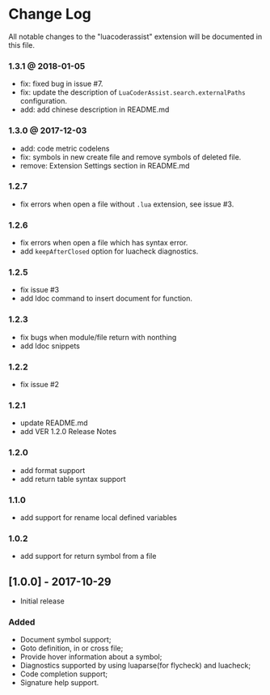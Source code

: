 # Change Log

All notable changes to the "luacoderassist" extension will be documented in this file.

### 1.3.1 @ 2018-01-05
- fix: fixed bug in issue #7.
- fix: update the description of `LuaCoderAssist.search.externalPaths` configuration.
- add: add chinese description in README.md

### 1.3.0 @ 2017-12-03
- add: code metric codelens
- fix: symbols in new create file and remove symbols of deleted file.
- remove: Extension Settings section in README.md

### 1.2.7
- fix errors when open a file without `.lua` extension, see issue #3.

### 1.2.6
- fix errors when open a file which has syntax error.
- add `keepAfterClosed` option for luacheck diagnostics.

### 1.2.5
- fix issue #3
- add ldoc command to insert document for function.

### 1.2.3
- fix bugs when module/file return with nonthing
- add ldoc snippets

### 1.2.2
- fix issue #2

### 1.2.1
- update README.md
- add VER 1.2.0 Release Notes

### 1.2.0
- add format support
- add return table syntax support

### 1.1.0

- add support for rename local defined variables

### 1.0.2

- add support for return symbol from a file

## [1.0.0] - 2017-10-29

- Initial release

### Added

- Document symbol support;
- Goto definition, in or cross file;
- Provide hover information about a symbol;
- Diagnostics supported by using luaparse(for flycheck) and luacheck;
- Code completion support;
- Signature help support.

